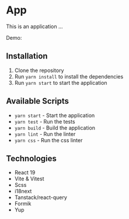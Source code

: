 # App

This is an application …

Demo:

## Installation
1. Clone the repository
2. Run `yarn install` to install the dependencies
3. Run `yarn start` to start the application

## Available Scripts
- `yarn start` - Start the application
- `yarn test` - Run the tests
- `yarn build` - Build the application
- `yarn lint` - Run the linter
- `yarn css` - Run the css linter

## Technologies
- React 19
- Vite & Vitest
- Scss
- i18next
- Tanstack/react-query
- Formik
- Yup
